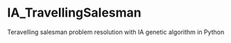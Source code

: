 # IA_TravellingSalesman
Teravelling salesman problem resolution with IA genetic algorithm in Python
